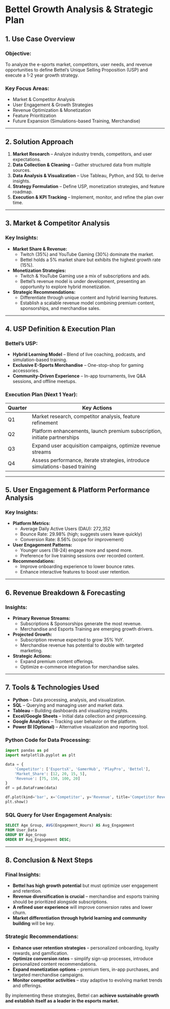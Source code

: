 # Bettel Growth Analysis & Strategic Plan

## 1. Use Case Overview
### Objective:
To analyze the e-sports market, competitors, user needs, and revenue opportunities to define Bettel’s Unique Selling Proposition (USP) and execute a 1-2 year growth strategy.

### Key Focus Areas:
- Market & Competitor Analysis
- User Engagement & Growth Strategies
- Revenue Optimization & Monetization
- Feature Prioritization
- Future Expansion (Simulations-based Training, Merchandise)

---

## 2. Solution Approach
1. **Market Research** – Analyze industry trends, competitors, and user expectations.
2. **Data Collection & Cleaning** – Gather structured data from multiple sources.
3. **Data Analysis & Visualization** – Use Tableau, Python, and SQL to derive insights.
4. **Strategy Formulation** – Define USP, monetization strategies, and feature roadmap.
5. **Execution & KPI Tracking** – Implement, monitor, and refine the plan over time.

---

## 3. Market & Competitor Analysis
### Key Insights:
- **Market Share & Revenue:**
  - Twitch (35%) and YouTube Gaming (30%) dominate the market.
  - Bettel holds a 5% market share but exhibits the highest growth rate (15%).
- **Monetization Strategies:**
  - Twitch & YouTube Gaming use a mix of subscriptions and ads.
  - Bettel’s revenue model is under development, presenting an opportunity to explore hybrid monetization.
- **Strategic Recommendations:**
  - Differentiate through unique content and hybrid learning features.
  - Establish a scalable revenue model combining premium content, sponsorships, and merchandise sales.

---

## 4. USP Definition & Execution Plan
### Bettel’s USP:
- **Hybrid Learning Model** – Blend of live coaching, podcasts, and simulation-based training.
- **Exclusive E-Sports Merchandise** – One-stop-shop for gaming accessories.
- **Community-Driven Experience** – In-app tournaments, live Q&A sessions, and offline meetups.

### Execution Plan (Next 1 Year):
| Quarter | Key Actions |
|---------|------------|
| Q1      | Market research, competitor analysis, feature refinement |
| Q2      | Platform enhancements, launch premium subscription, initiate partnerships |
| Q3      | Expand user acquisition campaigns, optimize revenue streams |
| Q4      | Assess performance, iterate strategies, introduce simulations-based training |

---

## 5. User Engagement & Platform Performance Analysis
### Key Insights:
- **Platform Metrics:**
  - Average Daily Active Users (DAU): 272,352
  - Bounce Rate: 29.98% (high; suggests users leave quickly)
  - Conversion Rate: 8.56% (scope for improvement)
- **User Engagement Patterns:**
  - Younger users (18-24) engage more and spend more.
  - Preference for live training sessions over recorded content.
- **Recommendations:**
  - Improve onboarding experience to lower bounce rates.
  - Enhance interactive features to boost user retention.

---

## 6. Revenue Breakdown & Forecasting
### Insights:
- **Primary Revenue Streams:**
  - Subscriptions & Sponsorships generate the most revenue.
  - Merchandise and Esports Training are emerging growth drivers.
- **Projected Growth:**
  - Subscription revenue expected to grow 35% YoY.
  - Merchandise revenue has potential to double with targeted marketing.
- **Strategic Actions:**
  - Expand premium content offerings.
  - Optimize e-commerce integration for merchandise sales.

---

## 7. Tools & Technologies Used
- **Python** – Data processing, analysis, and visualization.
- **SQL** – Querying and managing user and market data.
- **Tableau** – Building dashboards and visualizing insights.
- **Excel/Google Sheets** – Initial data collection and preprocessing.
- **Google Analytics** – Tracking user behavior on the platform.
- **Power BI (Optional)** – Alternative visualization and reporting tool.

### Python Code for Data Processing:
```python
import pandas as pd
import matplotlib.pyplot as plt

data = {
    'Competitor': ['EsportsX', 'GamerHub', 'PlayPro', 'Bettel'],
    'Market_Share': [12, 20, 15, 5],
    'Revenue': [75, 150, 100, 20]
}
df = pd.DataFrame(data)

df.plot(kind='bar', x='Competitor', y='Revenue', title='Competitor Revenue')
plt.show()
```

### SQL Query for User Engagement Analysis:
```sql
SELECT Age_Group, AVG(Engagement_Hours) AS Avg_Engagement
FROM User_Data
GROUP BY Age_Group
ORDER BY Avg_Engagement DESC;
```

---

## 8. Conclusion & Next Steps
### Final Insights:
- **Bettel has high growth potential** but must optimize user engagement and retention.
- **Revenue diversification is crucial** – merchandise and esports training should be prioritized alongside subscriptions.
- **A refined user experience** will improve conversion rates and lower churn.
- **Market differentiation through hybrid learning and community building** will be key.

### Strategic Recommendations:
- **Enhance user retention strategies** – personalized onboarding, loyalty rewards, and gamification.
- **Optimize conversion rates** – simplify sign-up processes, introduce personalized content recommendations.
- **Expand monetization options** – premium tiers, in-app purchases, and targeted merchandise campaigns.
- **Monitor competitor activities** – stay adaptive to evolving market trends and offerings.

By implementing these strategies, Bettel can **achieve sustainable growth and establish itself as a leader in the esports market.**
